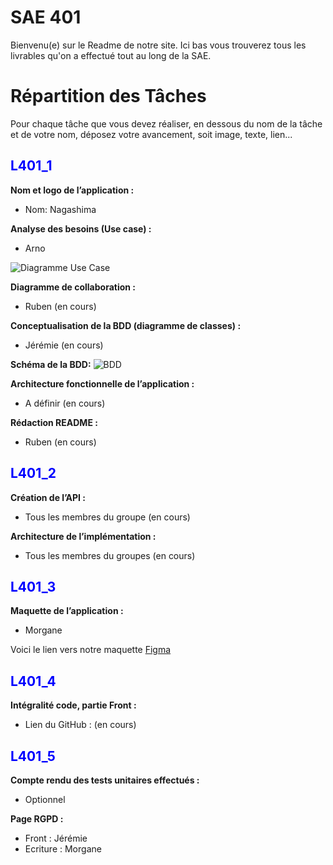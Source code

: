 # SAE 401

Bienvenu(e) sur le Readme de notre site. Ici bas vous trouverez tous les livrables qu'on a effectué tout au long de la SAE.

# Répartition des Tâches

Pour chaque tâche que vous devez réaliser, en dessous du nom de la tâche et de votre nom, déposez votre avancement, soit image, texte, lien...

<h2 style="color: blue;">L401_1</h2>

**Nom et logo de l’application :**
- Nom: Nagashima

**Analyse des besoins (Use case) :**
- Arno
  
![Diagramme Use Case](Usecase.png "Use Case")


**Diagramme de collaboration :**
- Ruben (en cours)


**Conceptualisation de la BDD (diagramme de classes) :**
- Jérémie (en cours)


**Schéma de la BDD:**
![BDD](BDD.png "BDD")


**Architecture fonctionnelle de l’application :**
- A définir (en cours)

**Rédaction README :**
- Ruben (en cours)

<h2 style="color: blue;">L401_2</h2>

**Création de l’API :**
- Tous les membres du groupe (en cours)

**Architecture de l’implémentation :**
- Tous les membres du groupes (en cours)

<h2 style="color: blue;">L401_3</h2>

**Maquette de l’application :**
- Morgane

Voici le lien vers notre maquette [Figma](https://www.figma.com/file/js3IPJ5lyDuOkkbZxPp5JI/SAE-401---Sushi?type=design&node-id=0-1&mode=design&t=OsKSFu5Ozi29BfzR-0)

<h2 style="color: blue;">L401_4</h2>

**Intégralité code, partie Front :**
- Lien du GitHub : (en cours)

<h2 style="color: blue;">L401_5</h2>

**Compte rendu des tests unitaires effectués :**
- Optionnel

**Page RGPD :**
- Front : Jérémie
- Ecriture : Morgane

